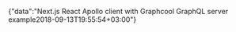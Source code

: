 {"data":"Next.js React Apollo client with Graphcool GraphQL server example2018-09-13T19:55:54+03:00"}
